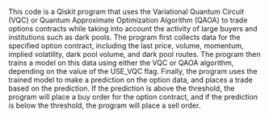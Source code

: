 This code is a Qiskit program that uses the Variational Quantum Circuit (VQC) or Quantum Approximate Optimization Algorithm (QAOA) to trade options contracts while taking into account the activity of large buyers and institutions such as dark pools. The program first collects data for the specified option contract, including the last price, volume, momentum, implied volatility, dark pool volume, and dark pool routes. The program then trains a model on this data using either the VQC or QAOA algorithm, depending on the value of the USE_VQC flag. Finally, the program uses the trained model to make a prediction on the option data, and places a trade based on the prediction. If the prediction is above the threshold, the program will place a buy order for the option contract, and if the prediction is below the threshold, the program will place a sell order.
